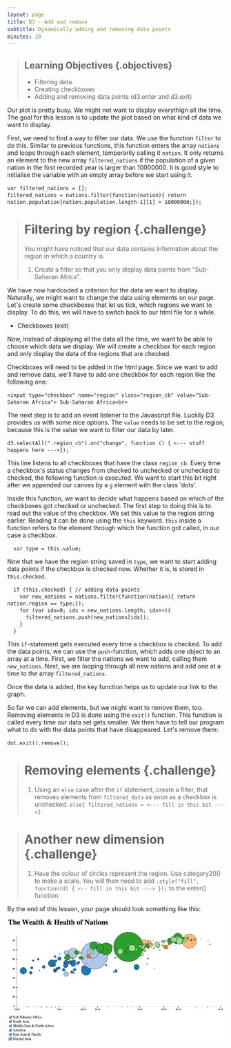 ```yaml
---
layout: page
title: D3 - Add and remove
subtitle: Dynamically adding and removing data points
minutes: 20
---
```


> ## Learning Objectives {.objectives}
> 
> * Filtering data
> * Creating checkboxes
> * Adding and removing data points (d3.enter and d3.exit)

Our plot is pretty busy. We might not want to display everythign all the time.
The goal for this lesson is to update the plot based on what kind of data we want to 
display. 

First, we need to find a way to filter our data. We use the function `filter` to do this. 
Similar to previous functions, this function enters the array `nations` and loops through
each element, temporarily calling it `nation`. 
It only returns an element to the new array `filtered_nations` if the population of a 
given nation in the first recorded year is larger than 10000000.
It is good style to initialise the variable with an empty array before we start using it. 

~~~{.js}
var filtered_nations = [];
filtered_nations = nations.filter(function(nation){ return nation.population[nation.population.length-1][1] > 10000000;});
~~~

> # Filtering by region {.challenge}
> You might have noticed that our data contains information about the region in 
> which a country is. 
> 1. Create a filter so that you only display data points from "Sub-Saharan Africa".

We have now hardcoded a criterion for the data we want to display. Naturally, we might want to change the data using elements on our page. Let's create some checkboxes that let us tick, which regions we want to display. To do this, we will have to switch back to our html file for a while.

* Checkboxes (exit)

Now, instead of displaying all the data all the time, we want to be able to choose which
data we display. We will create a checkbox for each region and only display the data
of the regions that are checked.

Checkboxes will need to be added in the html page. Since we want to add and remove data, we'll have to add one checkbox for each region like the following one:

~~~{.html}
<input type="checkbox" name="region" class="region_cb" value="Sub-Saharan Africa"> Sub-Saharan Africa<br>
~~~

The next step is to add an event listener to the Javascript file. Luckily D3 provides us with some nice options. The `value` needs to be set to the region, because this is the value we want to filter our data by later. 

~~~{.js}
d3.selectAll(".region_cb").on("change", function () { <--- stuff happens here --->});
~~~

This line listens to all checkboxes that have the class `region_cb`. 
Every time a checkbox's status changes from checked to unchecked or unchecked to checked, the following function is executed. 
We want to start this bit right after we appended our canvas by a `g` element with the class 'dots'.

Inside this function, we want to decide what happens based on which of the checkboxes got checked or unchecked. The first step to doing this is to read out the value of the checkbox. We set this value to the region string earlier. Reading it can be done using the `this` keyword. `this` inside a function refers to the element through which the function got called, in our case a checkbox. 

~~~{.js}
  var type = this.value;
~~~

Now that we have the region string saved in `type`, we want to start adding data points if the checkbox is checked now. Whether it is, is stored in `this.checked`.

~~~{.js}
  if (this.checked) { // adding data points 
    var new_nations = nations.filter(function(nation){ return nation.region == type;});
    for (var idx=0; idx < new_nations.length; idx++){
      filtered_nations.push(new_nations[idx]);
    }
  }
~~~

This `if`-statement gets executed every time a checkbox is checked. To add the data points, we can use the `push`-function, which adds one object to an array at a time. 
First, we filter the nations we want to add, calling them `new_nations`. Next, we are looping through all new nations and add one at a time to the array `filtered_nations`.

Once the data is added, the key function helps us to update our link to the graph. 

So far we can add elements, but we might want to remove them, too. Removing elements in D3 is done using the `exit()` function. This function is called every time our data set gets smaller. We then have to tell our program what to do with the data points that have disappeared. Let's remove them:

~~~{.js}
dot.exit().remove();
~~~

> # Removing elements {.challenge}
> 1. Using an `else` case after the `if` statement, create a filter, that removes elements from `filtered_data` as soon as a checkbox is unchecked. `else{ filtered_nations = <--- fill in this bit --->}`. 


> # Another new dimension {.challenge}
> 1. Have the colour of circles represent the region. Use category20() to make a scale. You will then need to add `.style("fill", function(d) { <-- fill in this bit ---> });` to the enter() function.

By the end of this lesson, your page should look something like this:

<img src="img/screenshot1.png" alt="screenshot1" width="900" />
